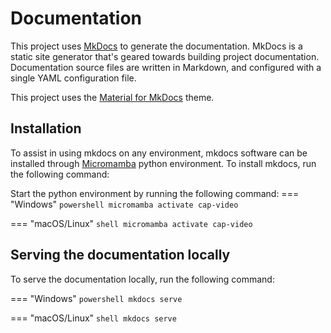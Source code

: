 # Documentation

This project uses [MkDocs](https://www.mkdocs.org/) to generate the documentation. MkDocs is a static site generator that's geared towards building project documentation. Documentation source files are written in Markdown, and configured with a single YAML configuration file.

This project uses the [Material for MkDocs](https://squidfunk.github.io/mkdocs-material/) theme.

## Installation

To assist in using mkdocs on any environment, mkdocs software can be installed through [Micromamba](https://mamba.readthedocs.io/en/latest/installation/micromamba-installation.html) python environment. To install mkdocs, run the following command:

Start the python environment by running the following command:
=== "Windows"
    ```powershell
    micromamba activate cap-video
    ```

=== "macOS/Linux"
    ```shell
    micromamba activate cap-video
    ```

## Serving the documentation locally

To serve the documentation locally, run the following command:

=== "Windows"
    ```powershell
    mkdocs serve
    ```

=== "macOS/Linux"
    ```shell
    mkdocs serve
    ```